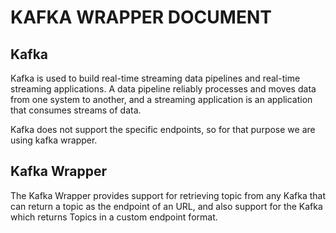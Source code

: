 # KAFKA WRAPPER DOCUMENT

Kafka
-----

Kafka is used to build real-time streaming data pipelines and real-time streaming applications. A data pipeline reliably processes and moves data from one system to another, and a streaming application is an application that consumes streams of data.

Kafka does not support the specific endpoints, so for that purpose we are using kafka wrapper.

Kafka Wrapper
--------------

The Kafka Wrapper provides support for retrieving topic from any Kafka that can return a topic as the endpoint of an URL, and also support for the Kafka which returns Topics in a custom endpoint format.
